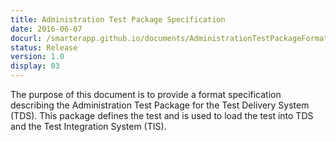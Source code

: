```yaml
---
title: Administration Test Package Specification
date: 2016-06-07
docurl: /smarterapp.github.io/documents/AdministrationTestPackageFormat.pdf
status: Release
version: 1.0
display: 03
---
```

The purpose of this document is to provide a format specification describing the Administration Test Package for the Test Delivery System (TDS). This package defines the test and is used to load the test into TDS and the Test Integration System (TIS).
